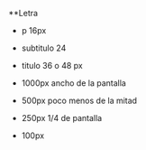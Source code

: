 **Letra
 * p 16px
 * subtitulo 24
 * titulo 36 o 48 px

 * 1000px ancho de la pantalla
 * 500px poco menos de la mitad
 * 250px 1/4 de pantalla
 * 100px 